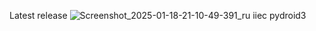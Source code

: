 Latest release
![Screenshot_2025-01-18-21-10-49-391_ru iiec pydroid3](https://github.com/user-attachments/assets/cdf7d1c7-73ef-434d-9a43-aecb3ebd4048)
